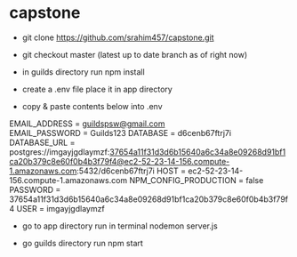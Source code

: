 # capstone

*	git clone https://github.com/srahim457/capstone.git

*	git checkout master (latest up to date branch as of right now)

*	in guilds directory run npm install  

* create a .env file place it in app directory 

* copy & paste contents below into .env

EMAIL_ADDRESS = guildspsw@gmail.com <br/>
EMAIL_PASSWORD = Guilds123
DATABASE = d6cenb67ftrj7i
DATABASE_URL = postgres://imgayjgdlaymzf:37654a11f31d3d6b15640a6c34a8e09268d91bf1ca20b379c8e60f0b4b3f79f4@ec2-52-23-14-156.compute-1.amazonaws.com:5432/d6cenb67ftrj7i
HOST = ec2-52-23-14-156.compute-1.amazonaws.com
NPM_CONFIG_PRODUCTION = false
PASSWORD = 37654a11f31d3d6b15640a6c34a8e09268d91bf1ca20b379c8e60f0b4b3f79f4
USER = imgayjgdlaymzf

* go to app directory run in terminal nodemon server.js

* go guilds directory run npm start

